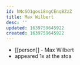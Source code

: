```yaml
---
id: hNcSO1gosi8ngCEnqBZzZ
title: Max Wilbert
desc: ''
updated: 1639759645922
created: 1639759645922
---
```



- [[person]] - Max Wilbert
- appeared 1x at the stoa
